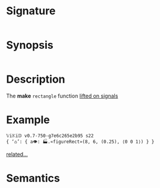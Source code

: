 # Signature
```vikid-signature
```

# Synopsis
```vikid-synopsis
```

# Description
The __make__ `rectangle` function [lifted on signals](/refman/concepts/pure_functions)

# Example
```vikid-script
𝕍i𝕂i𝔻 v0.7-750-g7e6c265e2b95 s22
{ ‘⌂’: { a👁: 🏭.«figureRect»(8, 6, (0.25), ⟨0 0 1⟩) } }
```


[related...](https://en.wikipedia.org/wiki/Rectangle)

# Semantics